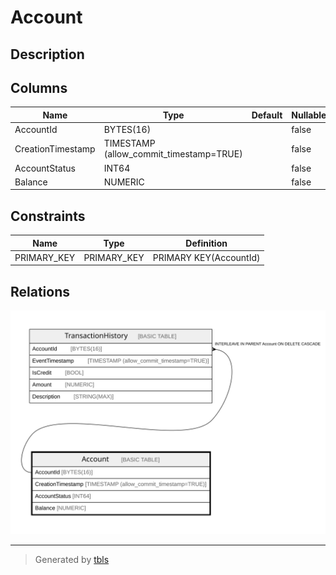 # Account

## Description

## Columns

| Name | Type | Default | Nullable | Children | Parents | Comment |
| ---- | ---- | ------- | -------- | -------- | ------- | ------- |
| AccountId | BYTES(16) |  | false | [TransactionHistory](TransactionHistory.md) |  |  |
| CreationTimestamp | TIMESTAMP (allow_commit_timestamp=TRUE) |  | false |  |  |  |
| AccountStatus | INT64 |  | false |  |  |  |
| Balance | NUMERIC |  | false |  |  |  |

## Constraints

| Name | Type | Definition |
| ---- | ---- | ---------- |
| PRIMARY_KEY | PRIMARY_KEY | PRIMARY KEY(AccountId) |

## Relations

![er](Account.svg)

---

> Generated by [tbls](https://github.com/k1LoW/tbls)
